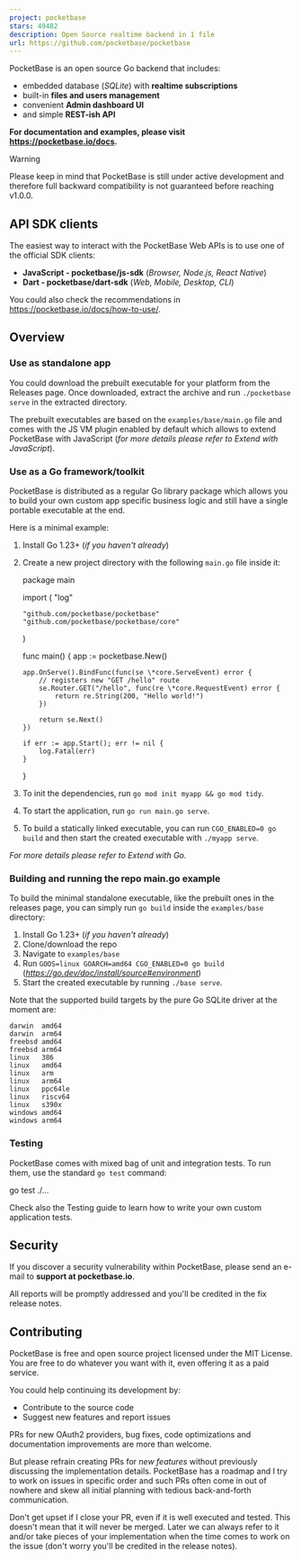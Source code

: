 ```yaml
---
project: pocketbase
stars: 49482
description: Open Source realtime backend in 1 file
url: https://github.com/pocketbase/pocketbase
---
```


PocketBase is an open source Go backend that includes:

-   embedded database (_SQLite_) with **realtime subscriptions**
-   built-in **files and users management**
-   convenient **Admin dashboard UI**
-   and simple **REST-ish API**

**For documentation and examples, please visit https://pocketbase.io/docs.**

Warning

Please keep in mind that PocketBase is still under active development and therefore full backward compatibility is not guaranteed before reaching v1.0.0.

API SDK clients
---------------

The easiest way to interact with the PocketBase Web APIs is to use one of the official SDK clients:

-   **JavaScript - pocketbase/js-sdk** (_Browser, Node.js, React Native_)
-   **Dart - pocketbase/dart-sdk** (_Web, Mobile, Desktop, CLI_)

You could also check the recommendations in https://pocketbase.io/docs/how-to-use/.

Overview
--------

### Use as standalone app

You could download the prebuilt executable for your platform from the Releases page. Once downloaded, extract the archive and run `./pocketbase serve` in the extracted directory.

The prebuilt executables are based on the `examples/base/main.go` file and comes with the JS VM plugin enabled by default which allows to extend PocketBase with JavaScript (_for more details please refer to Extend with JavaScript_).

### Use as a Go framework/toolkit

PocketBase is distributed as a regular Go library package which allows you to build your own custom app specific business logic and still have a single portable executable at the end.

Here is a minimal example:

1.  Install Go 1.23+ (_if you haven't already_)
    
2.  Create a new project directory with the following `main.go` file inside it:
    
    package main
    
    import (
        "log"
    
        "github.com/pocketbase/pocketbase"
        "github.com/pocketbase/pocketbase/core"
    )
    
    func main() {
        app := pocketbase.New()
    
        app.OnServe().BindFunc(func(se \*core.ServeEvent) error {
            // registers new "GET /hello" route
            se.Router.GET("/hello", func(re \*core.RequestEvent) error {
                return re.String(200, "Hello world!")
            })
    
            return se.Next()
        })
    
        if err := app.Start(); err != nil {
            log.Fatal(err)
        }
    }
    
3.  To init the dependencies, run `go mod init myapp && go mod tidy`.
    
4.  To start the application, run `go run main.go serve`.
    
5.  To build a statically linked executable, you can run `CGO_ENABLED=0 go build` and then start the created executable with `./myapp serve`.
    

_For more details please refer to Extend with Go._

### Building and running the repo main.go example

To build the minimal standalone executable, like the prebuilt ones in the releases page, you can simply run `go build` inside the `examples/base` directory:

1.  Install Go 1.23+ (_if you haven't already_)
2.  Clone/download the repo
3.  Navigate to `examples/base`
4.  Run `GOOS=linux GOARCH=amd64 CGO_ENABLED=0 go build` (_https://go.dev/doc/install/source#environment_)
5.  Start the created executable by running `./base serve`.

Note that the supported build targets by the pure Go SQLite driver at the moment are:

```
darwin  amd64
darwin  arm64
freebsd amd64
freebsd arm64
linux   386
linux   amd64
linux   arm
linux   arm64
linux   ppc64le
linux   riscv64
linux   s390x
windows amd64
windows arm64
```

### Testing

PocketBase comes with mixed bag of unit and integration tests. To run them, use the standard `go test` command:

go test ./...

Check also the Testing guide to learn how to write your own custom application tests.

Security
--------

If you discover a security vulnerability within PocketBase, please send an e-mail to **support at pocketbase.io**.

All reports will be promptly addressed and you'll be credited in the fix release notes.

Contributing
------------

PocketBase is free and open source project licensed under the MIT License. You are free to do whatever you want with it, even offering it as a paid service.

You could help continuing its development by:

-   Contribute to the source code
-   Suggest new features and report issues

PRs for new OAuth2 providers, bug fixes, code optimizations and documentation improvements are more than welcome.

But please refrain creating PRs for _new features_ without previously discussing the implementation details. PocketBase has a roadmap and I try to work on issues in specific order and such PRs often come in out of nowhere and skew all initial planning with tedious back-and-forth communication.

Don't get upset if I close your PR, even if it is well executed and tested. This doesn't mean that it will never be merged. Later we can always refer to it and/or take pieces of your implementation when the time comes to work on the issue (don't worry you'll be credited in the release notes).
